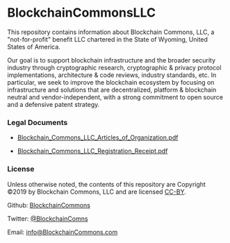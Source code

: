 # BlockchainCommonsLLC

This repository contains information about Blockchain Commons, LLC, a "not-for-profit" benefit LLC chartered in the State of Wyoming, United States of America.

Our goal is to support blockchain infrastructure and the broader security industry through cryptographic research, cryptographic & privacy protocol implementations, architecture & code reviews, industry standards, etc. In particular, we seek to improve the blockchain ecosystem by focusing on infrastructure and solutions that are decentralized, platform & blockchain neutral and vendor-independent, with a strong commitment to open source and a defensive patent strategy.

### Legal Documents

* [Blockchain_Commons_LLC_Articles_of_Organization.pdf](Blockchain_Commons_LLC_Articles_of_Organization.pdf) 

* [Blockchain_Commons_LLC_Registration_Receipt.pdf](Blockchain_Commons_LLC_Registration_Receipt.pdf) 

### License

Unless otherwise noted, the contents of this repository are Copyright ©2019 by Blockchain Commons, LLC and are licensed [CC-BY](LICENSE-CC-BY-4.0.md).

Github: [BlockchainCommons](https://github.com/BlockchainCommons)

Twitter: [@BlockchainComns](https://twitter.com/BlockchainComns)

Email: <info@BlockchainCommons.com>


